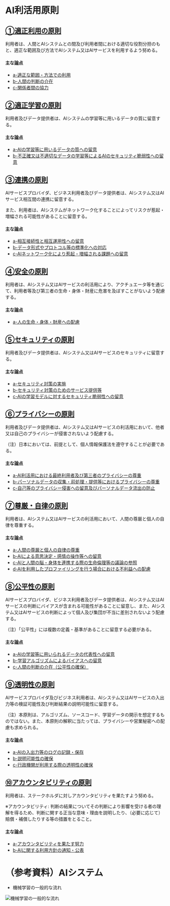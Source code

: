 # AI利活用原則

## [①適正利用の原則](./jpn/detail/01.md)
利用者は、人間とAIシステムとの間及び利用者間における適切な役割分担のもと、適正な範囲及び方法でAIシステム又はAIサービスを利用するよう努める。

#### 主な論点
* [a-適正な範囲・方法での利用](./jpn/detail/01.md#a01a)
* [b-人間の判断の介在](./jpn/detail/01.md#イ-人間の判断の介在)
* [c-関係者間の協力](./jpn/detail/01.md#ウ-関係者間の協力)


## [②適正学習の原則](./jpn/detail/02.md)
利用者及びデータ提供者は、AIシステムの学習等に用いるデータの質に留意する。

#### 主な論点
* [a-AIの学習等に用いるデータの質への留意](./jpn/detail/02.md#a-AIの学習等に用いるデータの質への留意)
* [b-不正確又は不適切なデータの学習等によるAIのセキュリティ脆弱性への留意](./jpn/detail/02.md#b-不正確又は不適切なデータの学習等によるAIのセキュリティ脆弱性への留意)


## [③連携の原則](./jpn/detail/03.md)
AIサービスプロバイダ、ビジネス利用者及びデータ提供者は、AIシステム又はAIサービス相互間の連携に留意する。

また、利用者は、AIシステムがネットワーク化することによってリスクが惹起・増幅される可能性があることに留意する。

#### 主な論点
* [a-相互接続性と相互運用性への留意](./jpn/detail/03.md#a-相互接続性と相互運用性への留意)
* [b-データ形式やプロトコル等の標準化への対応](./jpn/detail/03.md#b-データ形式やプロトコル等の標準化への対応)
* [c-AIネットワーク化により惹起・増幅される課題への留意](./jpn/detail/03.md#c-AIネットワーク化により惹起・増幅される課題への留意)


## [④安全の原則](./jpn/detail/04.md)
利用者は、AIシステム又はAIサービスの利活用により、アクチュエータ等を通じて、利用者等及び第三者の生命・身体・財産に危害を及ぼすことがないよう配慮する。

#### 主な論点
* [a-人の生命・身体・財産への配慮](./jpn/detail/04.md#a-人の生命・身体・財産への配慮)


## [⑤セキュリティの原則](./jpn/detail/05.md)
利用者及びデータ提供者は、AIシステム又はAIサービスのセキュリティに留意する。

#### 主な論点
* [a-セキュリティ対策の実施](./jpn/detail/05.md#a-セキュリティ対策の実施)
* [b-セキュリティ対策のためのサービス提供等](./jpn/detail/05.md#b-セキュリティ対策のためのサービス提供等)
* [c-AIの学習モデルに対するセキュリティ脆弱性への留意](./jpn/detail/05.md#c-AIの学習モデルに対するセキュリティ脆弱性への留意)


## [⑥プライバシーの原則](./jpn/detail/06.md)
利用者及びデータ提供者は、AIシステム又はAIサービスの利活用において、他者又は自己のプライバシーが侵害されないよう配慮する。

（注）日本においては、前提として、個人情報保護法を遵守することが必要である。

#### 主な論点
* [a-AI利活用における最終利用者及び第三者のプライバシーの尊重](./jpn/detail/06.md#a-AI利活用における最終利用者及び第三者のプライバシーの尊重)
* [b-パーソナルデータの収集・前処理・提供等におけるプライバシーの尊重](./jpn/detail/06.md#b-パーソナルデータの収集・前処理・提供等におけるプライバシーの尊重)
* [c-自己等のプライバシー侵害への留意及びパーソナルデータ流出の防止](./jpn/detail/06.md#c-自己等のプライバシー侵害への留意及びパーソナルデータ流出の防止)


## [⑦尊厳・自律の原則](./jpn/detail/07.md)
利用者は、AIシステム又はAIサービスの利活用において、人間の尊厳と個人の自律を尊重する。

#### 主な論点
* [a-人間の尊厳と個人の自律の尊重](./jpn/detail/07.md#a-人間の尊厳と個人の自律の尊重)
* [b-AIによる意思決定・感情の操作等への留意](./jpn/detail/07.md#b-AIによる意思決定・感情の操作等への留意)
* [c-AIと人間の脳・身体を連携する際の生命倫理等の議論の参照](./jpn/detail/07.md#c-AIと人間の脳・身体を連携する際の生命倫理等の議論の参照)
* [d-AIを利用したプロファイリングを行う場合における不利益への配慮](./jpn/detail/07.md#d-AIを利用したプロファイリングを行う場合における不利益への配慮)


## [⑧公平性の原則](./jpn/detail/08.md)
AIサービスプロバイダ、ビジネス利用者及びデータ提供者は、AIシステム又はAIサービスの判断にバイアスが含まれる可能性があることに留意し、また、AIシステム又はAIサービスの判断によって個人及び集団が不当に差別されないよう配慮する。

（注）「公平性」には複数の定義・基準があることに留意する必要がある。

#### 主な論点
* [a-AIの学習等に用いられるデータの代表性への留意](./jpn/detail/08.md#a-AIの学習等に用いられるデータの代表性への留意)
* [b-学習アルゴリズムによるバイアスへの留意](./jpn/detail/08.md#b-学習アルゴリズムによるバイアスへの留意)
* [c-人間の判断の介在（公平性の確保）](./jpn/detail/08.md#c-人間の判断の介在（公平性の確保）)


## [⑨透明性の原則](./jpn/detail/09.md)
AIサービスプロバイダ及びビジネス利用者は、AIシステム又はAIサービスの入出力等の検証可能性及び判断結果の説明可能性に留意する。

（注）本原則は、アルゴリズム、ソースコード、学習データの開示を想定するものではない。また、本原則の解釈に当たっては、プライバシーや営業秘密への配慮も求められる。

#### 主な論点
* [a-AIの入出力等のログの記録・保存](./jpn/detail/09.md#a-AIの入出力等のログの記録・保存)
* [b-説明可能性の確保](./jpn/detail/09.md#b-説明可能性の確保)
* [c-行政機関が利用する際の透明性の確保](./jpn/detail/09.md#c-行政機関が利用する際の透明性の確保)


## [⑩アカウンタビリティの原則](./jpn/detail/10.md)
利用者は、ステークホルダに対しアカウンタビリティを果たすよう努める。

※アカウンタビリティ: 判断の結果についてその判断により影響を受ける者の理解を得るため、判断に関する正当な意味・理由を説明したり、（必要に応じて）賠償・補償したりする等の措置をとること。

#### 主な論点
* [a-アカウンタビリティを果たす努力](./jpn/detail/10.md#a-アカウンタビリティを果たす努力)
* [b-AIに関する利用方針の通知・公表](./jpn/detail/10.md#b-AIに関する利用方針の通知・公表)


# （参考資料）AIシステム

* 機械学習の一般的な流れ

![機械学習の一般的な流れ](https://kohichi000000.github.io/ImgForDraftAIUtilGL/MLFlow.png)


